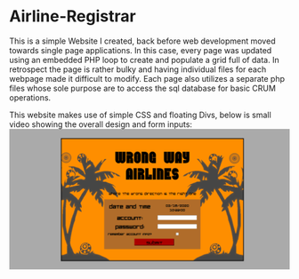 # Airline-Registrar
This is a simple Website I created, back before web development moved towards single page applications.
In this case, every page was updated using an embedded PHP loop to create and populate a grid full of data.
In retrospect the page is rather bulky and having individual files for each webpage made it difficult to modify.
Each page also utilizes a separate php files whose sole purpose are to access the sql database for basic CRUM operations.

This website makes use of simple CSS and floating Divs, below is small video showing the overall design and form inputs:
![Wrong way Airlines Design and Form Inputs](WWA_Forms.gif)
